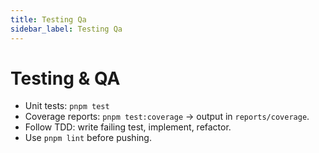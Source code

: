 ```yaml
---
title: Testing Qa
sidebar_label: Testing Qa
---
```


# Testing & QA

- Unit tests: `pnpm test`
- Coverage reports: `pnpm test:coverage` -> output in `reports/coverage`.
- Follow TDD: write failing test, implement, refactor.
- Use `pnpm lint` before pushing.
